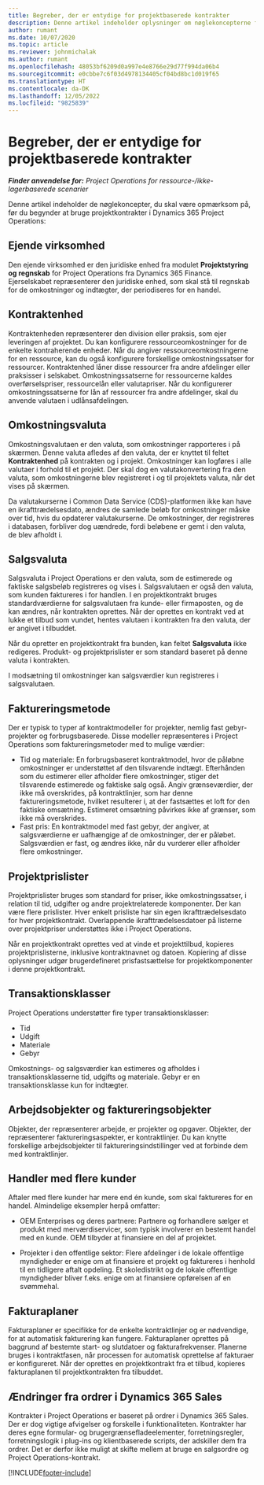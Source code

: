 ```yaml
---
title: Begreber, der er entydige for projektbaserede kontrakter
description: Denne artikel indeholder oplysninger om nøglekoncepterne for projektkontrakter i Project Operations.
author: rumant
ms.date: 10/07/2020
ms.topic: article
ms.reviewer: johnmichalak
ms.author: rumant
ms.openlocfilehash: 48053bf6209d0a997e4e8766e29d77f994da06b4
ms.sourcegitcommit: e0cbbe7c6f03d4978134405cf04bd8bc1d019f65
ms.translationtype: HT
ms.contentlocale: da-DK
ms.lasthandoff: 12/05/2022
ms.locfileid: "9825839"
---
```

# <a name="concepts-unique-to-project-based-contracts"></a>Begreber, der er entydige for projektbaserede kontrakter

_**Finder anvendelse for:** Project Operations for ressource-/ikke-lagerbaserede scenarier_



Denne artikel indeholder de nøglekoncepter, du skal være opmærksom på, før du begynder at bruge projektkontrakter i Dynamics 365 Project Operations:

## <a name="owning-company"></a>Ejende virksomhed

Den ejende virksomhed er den juridiske enhed fra modulet **Projektstyring og regnskab** for Project Operations fra Dynamics 365 Finance. Ejerselskabet repræsenterer den juridiske enhed, som skal stå til regnskab for de omkostninger og indtægter, der periodiseres for en handel.

## <a name="contracting-unit"></a>Kontraktenhed

Kontraktenheden repræsenterer den division eller praksis, som ejer leveringen af projektet. Du kan konfigurere ressourceomkostninger for de enkelte kontraherende enheder. Når du angiver ressourceomkostningerne for en ressource, kan du også konfigurere forskellige omkostningssatser for ressourcer. Kontraktenhed låner disse ressourcer fra andre afdelinger eller praksisser i selskabet. Omkostningssatserne for ressourcerne kaldes overførselspriser, ressourcelån eller valutapriser. Når du konfigurerer omkostningssatserne for lån af ressourcer fra andre afdelinger, skal du anvende valutaen i udlånsafdelingen.

## <a name="cost-currency"></a>Omkostningsvaluta

Omkostningsvalutaen er den valuta, som omkostninger rapporteres i på skærmen. Denne valuta afledes af den valuta, der er knyttet til feltet **Kontraktenhed** på kontrakten og i projekt. Omkostninger kan logføres i alle valutaer i forhold til et projekt. Der skal dog en valutakonvertering fra den valuta, som omkostningerne blev registreret i og til projektets valuta, når det vises på skærmen.

Da valutakurserne i Common Data Service (CDS)-platformen ikke kan have en ikrafttrædelsesdato, ændres de samlede beløb for omkostninger måske over tid, hvis du opdaterer valutakurserne. De omkostninger, der registreres i databasen, forbliver dog uændrede, fordi beløbene er gemt i den valuta, de blev afholdt i.

## <a name="sales-currency"></a>Salgsvaluta

Salgsvaluta i Project Operations er den valuta, som de estimerede og faktiske salgsbeløb registreres og vises i. Salgsvalutaen er også den valuta, som kunden faktureres i for handlen. I en projektkontrakt bruges standardværdierne for salgsvalutaen fra kunde- eller firmaposten, og de kan ændres, når kontrakten oprettes. Når der oprettes en kontrakt ved at lukke et tilbud som vundet, hentes valutaen i kontrakten fra den valuta, der er angivet i tilbuddet.

Når du opretter en projektkontrakt fra bunden, kan feltet **Salgsvaluta** ikke redigeres. Produkt- og projektprislister er som standard baseret på denne valuta i kontrakten.

I modsætning til omkostninger kan salgsværdier kun registreres i salgsvalutaen.

## <a name="billing-method"></a>Faktureringsmetode

Der er typisk to typer af kontraktmodeller for projekter, nemlig fast gebyr-projekter og forbrugsbaserede. Disse modeller repræsenteres i Project Operations som faktureringsmetoder med to mulige værdier:

- Tid og materiale: En forbrugsbaseret kontraktmodel, hvor de påløbne omkostninger er understøttet af den tilsvarende indtægt. Efterhånden som du estimerer eller afholder flere omkostninger, stiger det tilsvarende estimerede og faktiske salg også. Angiv grænseværdier, der ikke må overskrides, på kontraktlinjer, som har denne faktureringsmetode, hvilket resulterer i, at der fastsættes et loft for den faktiske omsætning. Estimeret omsætning påvirkes ikke af grænser, som ikke må overskrides.
- Fast pris: En kontraktmodel med fast gebyr, der angiver, at salgsværdierne er uafhængige af de omkostninger, der er påløbet. Salgsværdien er fast, og ændres ikke, når du vurderer eller afholder flere omkostninger.

## <a name="project-price-lists"></a>Projektprislister

Projektprislister bruges som standard for priser, ikke omkostningssatser, i relation til tid, udgifter og andre projektrelaterede komponenter. Der kan være flere prislister. Hver enkelt prisliste har sin egen ikrafttrædelsesdato for hver projektkontrakt. Overlappende ikrafttrædelsesdatoer på listerne over projektpriser understøttes ikke i Project Operations.

Når en projektkontrakt oprettes ved at vinde et projekttilbud, kopieres projektprislisterne, inklusive kontraktnavnet og datoen. Kopiering af disse oplysninger udgør brugerdefineret prisfastsættelse for projektkomponenter i denne projektkontrakt.

## <a name="transaction-classes"></a>Transaktionsklasser

Project Operations understøtter fire typer transaktionsklasser:

- Tid
- Udgift
- Materiale
- Gebyr

Omkostnings- og salgsværdier kan estimeres og afholdes i transaktionsklasserne tid, udgifts og materiale. Gebyr er en transaktionsklasse kun for indtægter.

## <a name="work-entities-and-billing-entities"></a>Arbejdsobjekter og faktureringsobjekter

Objekter, der repræsenterer arbejde, er projekter og opgaver. Objekter, der repræsenterer faktureringsaspekter, er kontraktlinjer. Du kan knytte forskellige arbejdsobjekter til faktureringsindstillinger ved at forbinde dem med kontraktlinjer.

## <a name="multi-customer-deals"></a>Handler med flere kunder

Aftaler med flere kunder har mere end én kunde, som skal faktureres for en handel. Almindelige eksempler herpå omfatter:

- OEM Enterprises og deres partnere: Partnere og forhandlere sælger et produkt med merværdiservicer, som typisk involverer en bestemt handel med en kunde. OEM tilbyder at finansiere en del af projektet. 

- Projekter i den offentlige sektor: Flere afdelinger i de lokale offentlige myndigheder er enige om at finansiere et projekt og faktureres i henhold til en tidligere aftalt opdeling. Et skoledistrikt og de lokale offentlige myndigheder bliver f.eks. enige om at finansiere opførelsen af en svømmehal.

## <a name="invoice-schedules"></a>Fakturaplaner

Fakturaplaner er specifikke for de enkelte kontraktlinjer og er nødvendige, for at automatisk fakturering kan fungere. Fakturaplaner oprettes på baggrund af bestemte start- og slutdatoer og fakturafrekvenser. Planerne bruges i kontraktfasen, når processen for automatisk oprettelse af fakturaer er konfigureret. Når der oprettes en projektkontrakt fra et tilbud, kopieres fakturaplanen til projektkontrakten fra tilbuddet.

## <a name="changes-from-dynamics-365-sales-orders"></a>Ændringer fra ordrer i Dynamics 365 Sales

Kontrakter i Project Operations er baseret på ordrer i Dynamics 365 Sales. Der er dog vigtige afvigelser og forskelle i funktionaliteten. Kontrakter har deres egne formular- og brugergrænsefladeelementer, forretningsregler, forretningslogik i plug-ins og klientbaserede scripts, der adskiller dem fra ordrer. Det er derfor ikke muligt at skifte mellem at bruge en salgsordre og Project Operations-kontrakt.


[!INCLUDE[footer-include](../includes/footer-banner.md)]
